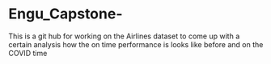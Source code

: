 # Engu_Capstone-
This is a git hub for working on the Airlines dataset to come up with a certain analysis how the on time performance is looks like before and on the COVID time 
